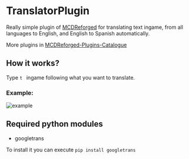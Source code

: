# TranslatorPlugin

Really simple plugin of [MCDReforged](https://github.com/Fallen-Breath/MCDReforged) for translating text ingame, from all languages to English, and English to Spanish automatically.

More plugins in [MCDReforged-Plugins-Catalogue](https://github.com/MCDReforged-Plugins/PluginCatalogue)
## How it works?

Type `t ` ingame following what you want to translate.

### Example:

![example](https://raw.githubusercontent.com/LegendNightt/TranslatorPlugin/main/example.png)

## Required python modules

- googletrans

To install it you can execute `pip install googletrans`
